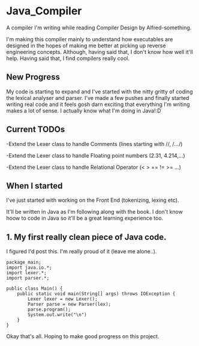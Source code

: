 # Java_Compiler
A compiler I'm writing while reading Compiler Design by Alfred-something.

I'm making this compiler mainly to understand how executables are designed in the hopes of making me better at
picking up reverse engineering concepts. Although, having said that, I don't know how well it'll help.
Having said that, I find compilers really cool. 


## New Progress
My code is starting to expand and I've started with the nitty gritty of coding the lexical analyser and parser.
I've made a few pushes and finally started writing real code and it feels gosh darn exciting that everything I'm
writing makes a lot of sense. I actually know what I'm doing in Java!:D

## Current TODOs

-Extend the Lexer class to handle Comments (lines starting with //, /*...*/)

-Extend the Lexer class to handle Floating point numbers (2.31, 4.214,...)

-Extend the Lexer class to handle Relational Operator (< > == != >= ...)


## When I started
I've just started with working on the Front End (tokenizing, lexing etc).

It'll be written in Java as I'm following along with the book. I don't know hoow to code in Java so it'll be
a great learning experience too.

## 1. My first really clean piece of Java code.
I figured I'd post this. I'm really proud of it (leave me alone..).
```
package main;
import java.io.*;
import lexer.*;
import parser.*;

public class Main() {
	public static void main(String[] args) throws IOException {
		Lexer lexer = new Lexer();
		Parser parse = new Parser(lex);
		parse.program();
		System.out.write("\n")
	}
}
```

Okay that's all. Hoping to make good progress on this project.
